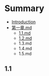 # Summary

* [Introduction](README.md)
* [第一章.md](di-yi-zhang.md)
  * [1.1.md](11md.md)
  * [1.2.md](12md.md)
  * 1.3.md
  * 1.4.md
  * 1.5.md

## 1.1

